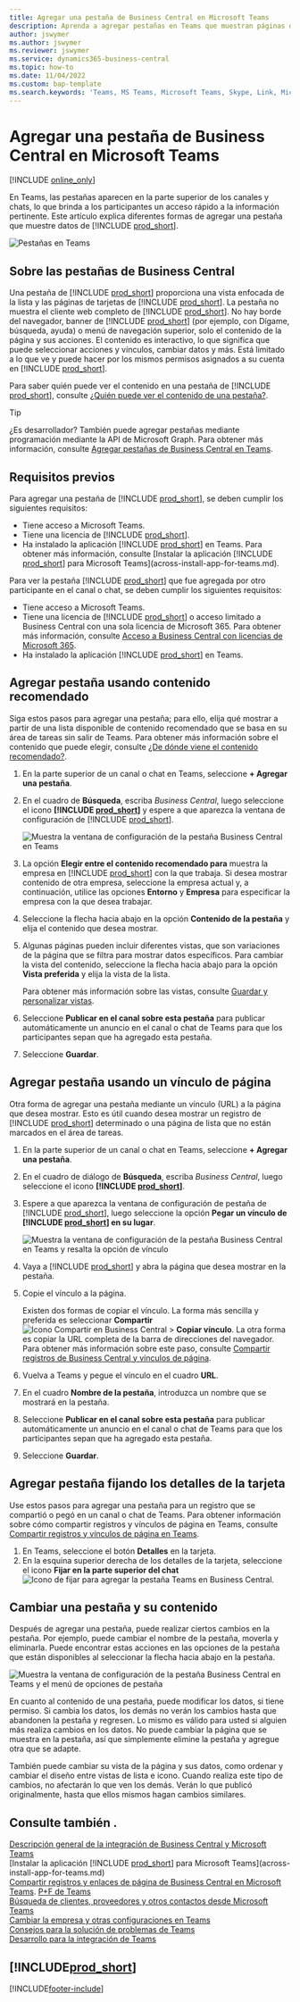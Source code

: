 ```yaml
---
title: Agregar una pestaña de Business Central en Microsoft Teams
description: Aprenda a agregar pestañas en Teams que muestran páginas de Business Central.
author: jswymer
ms.author: jswymer
ms.reviewer: jswymer
ms.service: dynamics365-business-central
ms.topic: how-to
ms.date: 11/04/2022
ms.custom: bap-template
ms.search.keywords: 'Teams, MS Teams, Microsoft Teams, Skype, Link, Microsoft 365, collaborate, collaboration, teamwork, share records, tab'
---
```


# <a name="add-business-central-tab-in-microsoft-teams"></a>Agregar una pestaña de Business Central en Microsoft Teams

[!INCLUDE [online_only](includes/online_only.md)]

En Teams, las pestañas aparecen en la parte superior de los canales y chats, lo que brinda a los participantes un acceso rápido a la información pertinente. Este artículo explica diferentes formas de agregar una pestaña que muestre datos de [!INCLUDE [prod_short](includes/prod_short.md)].

![Pestañas en Teams](media/teams-tabs-border.png)

## <a name="about-business-central-tabs"></a>Sobre las pestañas de Business Central

Una pestaña de [!INCLUDE [prod_short](includes/prod_short.md)] proporciona una vista enfocada de la lista y las páginas de tarjetas de [!INCLUDE [prod_short](includes/prod_short.md)]. La pestaña no muestra el cliente web completo de [!INCLUDE [prod_short](includes/prod_short.md)]. No hay borde del navegador, banner de [!INCLUDE [prod_short](includes/prod_short.md)] (por ejemplo, con Dígame, búsqueda, ayuda) o menú de navegación superior, solo el contenido de la página y sus acciones. El contenido es interactivo, lo que significa que puede seleccionar acciones y vínculos, cambiar datos y más. Está limitado a lo que ve y puede hacer por los mismos permisos asignados a su cuenta en [!INCLUDE [prod_short](includes/prod_short.md)].

Para saber quién puede ver el contenido en una pestaña de [!INCLUDE [prod_short](includes/prod_short.md)], consulte [¿Quién puede ver el contenido de una pestaña?](/dynamics365/business-central/teams-faq?tabs=tabs#who-can-view).

> [!TIP]
> ¿Es desarrollador? También puede agregar pestañas mediante programación mediante la API de Microsoft Graph. Para obtener más información, consulte [Agregar pestañas de Business Central en Teams](/dynamics365/business-central/dev-itpro/developer/devenv-develop-for-teams-tabs).  

## <a name="prerequisites"></a>Requisitos previos

Para agregar una pestaña de [!INCLUDE [prod_short](includes/prod_short.md)], se deben cumplir los siguientes requisitos:

- Tiene acceso a Microsoft Teams.
- Tiene una licencia de [!INCLUDE [prod_short](includes/prod_short.md)].
- Ha instalado la aplicación [!INCLUDE [prod_short](includes/prod_short.md)] en Teams. Para obtener más información, consulte [Instalar la aplicación [!INCLUDE [prod_short](includes/prod_short.md)] para Microsoft Teams](across-install-app-for-teams.md).

Para ver la pestaña [!INCLUDE [prod_short](includes/prod_short.md)] que fue agregada por otro participante en el canal o chat, se deben cumplir los siguientes requisitos:

- Tiene acceso a Microsoft Teams.
- Tiene una licencia de [!INCLUDE [prod_short](includes/prod_short.md)] o acceso limitado a Business Central con una sola licencia de Microsoft 365. Para obtener más información, consulte [Acceso a Business Central con licencias de Microsoft 365](admin-access-with-m365-license.md).
- Ha instalado la aplicación [!INCLUDE [prod_short](includes/prod_short.md)] en Teams.

## <a name="add-tab-using-recommended-content"></a>Agregar pestaña usando contenido recomendado

Siga estos pasos para agregar una pestaña; para ello, elija qué mostrar a partir de una lista disponible de contenido recomendado que se basa en su área de tareas sin salir de Teams. Para obtener más información sobre el contenido que puede elegir, consulte [¿De dónde viene el contenido recomendado?](/dynamics365/business-central/teams-faq?tabs=tabs#where-does-the-recommended-content-come-from).

1. En la parte superior de un canal o chat en Teams, seleccione **+ Agregar una pestaña**.
2. En el cuadro de **Búsqueda**, escriba *Business Central*, luego seleccione el icono **[!INCLUDE [prod_short](includes/prod_short.md)]** y espere a que aparezca la ventana de configuración de [!INCLUDE [prod_short](includes/prod_short.md)].

   ![Muestra la ventana de configuración de la pestaña Business Central en Teams](media/teams-bc-tab-config-window.png)

3. La opción **Elegir entre el contenido recomendado para** muestra la empresa en [!INCLUDE [prod_short](includes/prod_short.md)] con la que trabaja. Si desea mostrar contenido de otra empresa, seleccione la empresa actual y, a continuación, utilice las opciones **Entorno** y **Empresa** para especificar la empresa con la que desea trabajar.
4. Seleccione la flecha hacia abajo en la opción **Contenido de la pestaña** y elija el contenido que desea mostrar.

   <!-- The list shows all pages that are bookmarked on your role center in [!INCLUDE [prod_short](includes/prod_short.md)]. To learn more about the content that you can choose from, see [Where does the recommended content come from?](teams-faq.md#recommended-content).-->
5. Algunas páginas pueden incluir diferentes vistas, que son variaciones de la página que se filtra para mostrar datos específicos. Para cambiar la vista del contenido, seleccione la flecha hacia abajo para la opción **Vista preferida** y elija la vista de la lista.

   Para obtener más información sobre las vistas, consulte [Guardar y personalizar vistas](ui-views.md).
6. Seleccione **Publicar en el canal sobre esta pestaña** para publicar automáticamente un anuncio en el canal o chat de Teams para que los participantes sepan que ha agregado esta pestaña.
7. Seleccione **Guardar**.

## <a name="add-tab-using-a-page-link"></a>Agregar pestaña usando un vínculo de página

Otra forma de agregar una pestaña mediante un vínculo (URL) a la página que desea mostrar. Esto es útil cuando desea mostrar un registro de [!INCLUDE [prod_short](includes/prod_short.md)] determinado o una página de lista que no están marcados en el área de tareas.

1. En la parte superior de un canal o chat en Teams, seleccione **+ Agregar una pestaña**.
2. En el cuadro de diálogo de **Búsqueda**, escriba *Business Central*, luego seleccione el icono **[!INCLUDE [prod_short](includes/prod_short.md)]**.
3. Espere a que aparezca la ventana de configuración de pestaña de [!INCLUDE [prod_short](includes/prod_short.md)], luego seleccione la opción **Pegar un vínculo de [!INCLUDE [prod_short](includes/prod_short.md)] en su lugar**.

   ![Muestra la ventana de configuración de la pestaña Business Central en Teams y resalta la opción de vínculo](media/teams-bc-tab-config-window-page-link.png)
4. Vaya a [!INCLUDE [prod_short](includes/prod_short.md)] y abra la página que desea mostrar en la pestaña.
5. Copie el vínculo a la página.

   Existen dos formas de copiar el vínculo. La forma más sencilla y preferida es seleccionar **Compartir** ![Icono Compartir en Business Central](media/share-icon.png) > **Copiar vínculo**. La otra forma es copiar la URL completa de la barra de direcciones del navegador. Para obtener más información sobre este paso, consulte [Compartir registros de Business Central y vínculos de página](across-working-with-teams.md).

6. Vuelva a Teams y pegue el vínculo en el cuadro **URL**.
7. En el cuadro **Nombre de la pestaña**, introduzca un nombre que se mostrará en la pestaña.
8. Seleccione **Publicar en el canal sobre esta pestaña** para publicar automáticamente un anuncio en el canal o chat de Teams para que los participantes sepan que ha agregado esta pestaña.
9. Seleccione **Guardar**.

## <a name="add-tab-by-pinning-card-details"></a>Agregar pestaña fijando los detalles de la tarjeta

Use estos pasos para agregar una pestaña para un registro que se compartió o pegó en un canal o chat de Teams. Para obtener información sobre cómo compartir registros y vínculos de página en Teams, consulte [Compartir registros y vínculos de página en Teams](across-working-with-teams.md).

1. En Teams, seleccione el botón **Detalles** en la tarjeta.
2. En la esquina superior derecha de los detalles de la tarjeta, seleccione el icono **Fijar en la parte superior del chat** ![Icono de fijar para agregar la pestaña Teams en Business Central](media/pin-teams.png).

## <a name="change-a-tab-and-its-content"></a>Cambiar una pestaña y su contenido

Después de agregar una pestaña, puede realizar ciertos cambios en la pestaña. Por ejemplo, puede cambiar el nombre de la pestaña, moverla y eliminarla. Puede encontrar estas acciones en las opciones de la pestaña que están disponibles al seleccionar la flecha hacia abajo en la pestaña.

![Muestra la ventana de configuración de la pestaña Business Central en Teams y el menú de opciones de pestaña](media/teams-bc-tab-config-window-options.png)

En cuanto al contenido de una pestaña, puede modificar los datos, si tiene permiso. Si cambia los datos, los demás no verán los cambios hasta que abandonen la pestaña y regresen. Lo mismo es válido para usted si alguien más realiza cambios en los datos. No puede cambiar la página que se muestra en la pestaña, así que simplemente elimine la pestaña y agregue otra que se adapte.

También puede cambiar su vista de la página y sus datos, como ordenar y cambiar el diseño entre vistas de lista e icono. Cuando realiza este tipo de cambios, no afectarán lo que ven los demás. Verán lo que publicó originalmente, hasta que ellos mismos hagan cambios similares.

## <a name="see-also"></a>Consulte también .

[Descripción general de la integración de Business Central y Microsoft Teams](across-teams-overview.md)  
[Instalar la aplicación [!INCLUDE [prod_short](includes/prod_short.md)] para Microsoft Teams](across-install-app-for-teams.md)  
[Compartir registros y enlaces de página de Business Central en Microsoft Teams](across-working-with-teams.md).
[P+F de Teams](teams-faq.md)  
[Búsqueda de clientes, proveedores y otros contactos desde Microsoft Teams](across-search-contacts-teams.md)  
[Cambiar la empresa y otras configuraciones en Teams](across-teams-settings.md)  
[Consejos para la solución de problemas de Teams](admin-teams-troubleshooting.md)  
[Desarrollo para la integración de Teams](/dynamics365/business-central/dev-itpro/developer/devenv-develop-for-teams)  

## [!INCLUDE[prod_short](includes/free_trial_md.md)]  

[!INCLUDE[footer-include](includes/footer-banner.md)]
